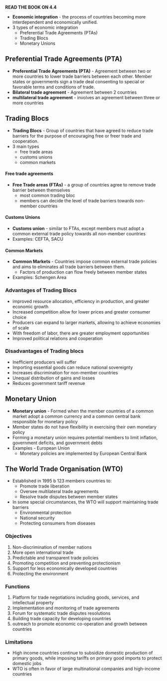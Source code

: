 **READ THE BOOK ON 4.4**
- **Economic integration** - the process of countries becoming more interdependent and economically unified. 
- 3 types of economic integration
	- Preferential Trade Agreements (PTAs)
	- Trading Blocs
	- Monetary Unions
## Preferential Trade Agreements (PTA)
- **Preferential Trade Agreements (PTA)** -  Agreement between two or more countries to lower trade barriers between each other. Member states or governments sign a trade deal consenting to special or favorable terms and conditions of trade. 
- **Bilateral trade agreement** - Agreement between 2 countries
- **multilateral trade agreement** - involves an agreement between three or more countries
## Trading Blocs 
- **Trading Blocs** - Group of countries that have agreed to reduce trade barriers for the purpose of encouraging free or freer trade and cooperation.
- 3 main types
	- free trade areas
	- customs unions 
	- common markets
#### Free trade agreements
- **Free Trade areas (FTAs)** - a group of countries agree to remove trade barrier between themselves
	- most common trading bloc
	- members can decide the level of trade barriers towards non-member countries
#### Customs Unions
- **Customs union** - similar to FTAs, except members must adopt a common external trade policy towards all non-member countries
- Examples: CEFTA, SACU
#### Common Markets
- **Common Markets** - Countries impose common external trade policies and aims to eliminates all trade barriers between them. 
	- Factors of production can flow freely between member states
- Examples: Schengen Area
### Advantages of Trading Blocs 
- improved resource allocation, efficiency in production, and greater economic growth 
- Increased competition allow for lower prices and greater consumer choice
- Producers can expand to larger markets, allowing to achieve economies of scale
- With freedom of labor, there are greater employment opportunities
- Improved political relations and cooperation
### Disadvantages of Trading blocs
- Inefficient producers will suffer
- Importing essential goods can reduce national sovereignty 
- Increases discrimination for non-member countries 
- Unequal distribution of gains and losses
- Reduces government tariff revenue 
## Monetary Union 
- **Monetary union** - Formed when the member countries of a common market adopt a common currency and a common central bank responsible for monetary policy 
- Member states do not have flexibility in exercising their own monetary policy 
- Forming a monetary union requires potential members to limit inflation, government deficits, and government debts
- Examples  - European Union 
	- Monetary policies are implemented by European Central Bank 
## The World Trade Organisation (WTO)
- Established in 1995 b 123 members countries to:
	- Promote trade liberation
	- Oversee multilateral trade agreements
	- Resolve trade disputes between member states
- In some special circumstances, the WTO will support maintaining trade barriers
	- Environmental protection
	- National security
	- Protecting consumers from diseases
### Objectives
1. Non-discrimination of member nations
2. More open international trade
3. Predictable and transparent trade policies 
4. Promoting competition and preventing protectionism 
5. Support for less economically developed countries
6. Protecting the environment
### Functions
1. Platform for trade negotiations including goods, services, and intellectual property
2. Implementation and monitoring of trade agreements
3. Forum for systematic trade disputes resolutions
4. Building trade capacity for developing countries
5. outreach to promote economic co-operation and growth between countries
### Limitations
- High income countries continue to subsidize domestic production of primary goods, while imposing tariffs on primary good imports to protect domestic jobs
- WTO is often in favor of large multinational companies and high-income countries 